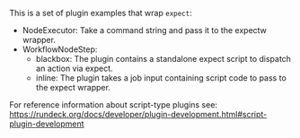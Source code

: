 This is a set of plugin examples that wrap `expect`:

* NodeExecutor: Take a command string and pass it to the expectw wrapper.
* WorkflowNodeStep: 
  - blackbox: The plugin contains a standalone expect script to dispatch an action via expect.
  - inline: The plugin takes a job input containing script code to pass to the expect wrapper.


For reference information about script-type plugins see:
https://rundeck.org/docs/developer/plugin-development.html#script-plugin-development

